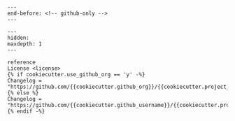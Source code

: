 ```{include} ../README.md
---
end-before: <!-- github-only -->
---
```

[license]: license

```{toctree}
---
hidden:
maxdepth: 1
---

reference
License <license>
{% if cookiecutter.use_github_org == 'y' -%}
Changelog = "https://github.com/{{cookiecutter.github_org}}/{{cookiecutter.project_name}}/releases"
{% else %}
Changelog = "https://github.com/{{cookiecutter.github_username}}/{{cookiecutter.project_name}}/releases"
{% endif -%}
```
